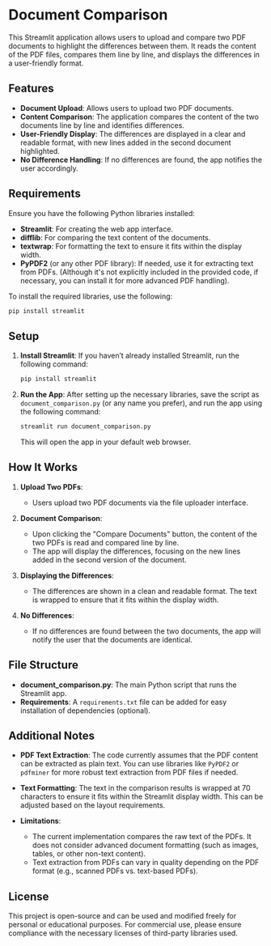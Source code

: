 # Document Comparison

This Streamlit application allows users to upload and compare two PDF documents to highlight the differences between them. It reads the content of the PDF files, compares them line by line, and displays the differences in a user-friendly format.

## Features

- **Document Upload**: Allows users to upload two PDF documents.
- **Content Comparison**: The application compares the content of the two documents line by line and identifies differences.
- **User-Friendly Display**: The differences are displayed in a clear and readable format, with new lines added in the second document highlighted.
- **No Difference Handling**: If no differences are found, the app notifies the user accordingly.
  
## Requirements

Ensure you have the following Python libraries installed:

- **Streamlit**: For creating the web app interface.
- **difflib**: For comparing the text content of the documents.
- **textwrap**: For formatting the text to ensure it fits within the display width.
- **PyPDF2** (or any other PDF library): If needed, use it for extracting text from PDFs. (Although it's not explicitly included in the provided code, if necessary, you can install it for more advanced PDF handling).

To install the required libraries, use the following:

```bash
pip install streamlit
```

## Setup

1. **Install Streamlit**: If you haven’t already installed Streamlit, run the following command:
    ```bash
    pip install streamlit
    ```

2. **Run the App**: After setting up the necessary libraries, save the script as `document_comparison.py` (or any name you prefer), and run the app using the following command:

    ```bash
    streamlit run document_comparison.py
    ```

    This will open the app in your default web browser.

## How It Works

1. **Upload Two PDFs**:
    - Users upload two PDF documents via the file uploader interface.
   
2. **Document Comparison**:
    - Upon clicking the "Compare Documents" button, the content of the two PDFs is read and compared line by line.
    - The app will display the differences, focusing on the new lines added in the second version of the document.

3. **Displaying the Differences**:
    - The differences are shown in a clean and readable format. The text is wrapped to ensure that it fits within the display width.

4. **No Differences**:
    - If no differences are found between the two documents, the app will notify the user that the documents are identical.

## File Structure

- **document_comparison.py**: The main Python script that runs the Streamlit app.
- **Requirements**: A `requirements.txt` file can be added for easy installation of dependencies (optional).

## Additional Notes

- **PDF Text Extraction**: The code currently assumes that the PDF content can be extracted as plain text. You can use libraries like `PyPDF2` or `pdfminer` for more robust text extraction from PDF files if needed.
  
- **Text Formatting**: The text in the comparison results is wrapped at 70 characters to ensure it fits within the Streamlit display width. This can be adjusted based on the layout requirements.

- **Limitations**:
  - The current implementation compares the raw text of the PDFs. It does not consider advanced document formatting (such as images, tables, or other non-text content).
  - Text extraction from PDFs can vary in quality depending on the PDF format (e.g., scanned PDFs vs. text-based PDFs).

## License

This project is open-source and can be used and modified freely for personal or educational purposes. For commercial use, please ensure compliance with the necessary licenses of third-party libraries used.
